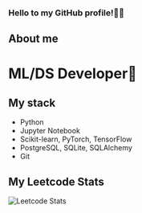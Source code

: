 ### Hello to my GitHub profile!🫶🏻

## About me
# ML/DS Developer🤖

## My stack
- Python
- Jupyter Notebook
- Scikit-learn, PyTorch, TensorFlow
- PostgreSQL, SQLite, SQLAlchemy
- Git

## My Leetcode Stats
 
![Leetcode Stats](https://leetcard.jacoblin.cool/DomestosUltra)
